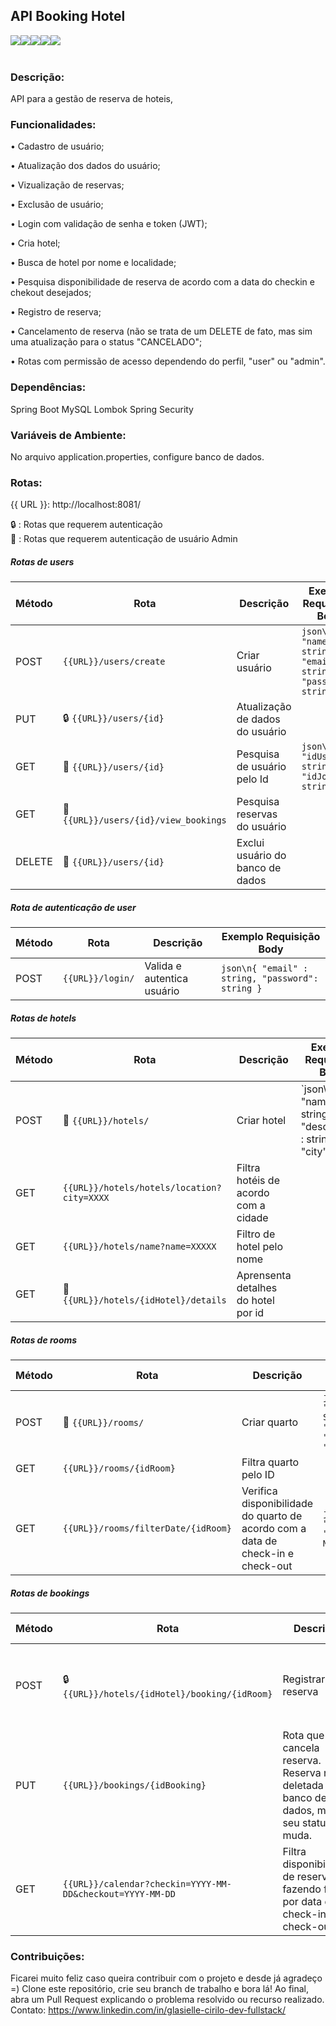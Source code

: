## API Booking Hotel
<div style="display: flex;"> <br>
<img align="center", src="https://img.shields.io/badge/Java-ED8B00?style=for-the-badge&logo=openjdk&logoColor=white">
<img align="center", src="https://img.shields.io/badge/Spring-6DB33F?style=for-the-badge&logo=spring&logoColor=white">
<img align="center", src="https://img.shields.io/badge/Spring_Security-6DB33F?style=for-the-badge&logo=Spring-Security&logoColor=white">  
<img align="center", src="https://img.shields.io/badge/MySQL-005C84?style=for-the-badge&logo=mysql&logoColor=white">
<img align="center", src="https://img.shields.io/badge/json%20web%20tokens-323330?style=for-the-badge&logo=json-web-tokens&logoColor=pink">
<br>
<br>
</div>

### Descrição:
API para a gestão de reserva de hoteis,

### Funcionalidades:
•	Cadastro de usuário;

•	Atualização dos dados do usuário;

•	Vizualização de reservas;

•	Exclusão de usuário;

•	Login com validação de senha e token (JWT);

•	Cria hotel;

•	Busca de hotel por nome e localidade;

•	Pesquisa disponibilidade de reserva de acordo com a data do checkin e chekout desejados;

•	Registro de reserva;

•	Cancelamento de reserva (não se trata de um DELETE de fato, mas sim uma atualização para o status "CANCELADO";

•	Rotas com permissão de acesso dependendo do perfil, "user" ou "admin".


### Dependências:
Spring Boot
MySQL
Lombok
Spring Security

### Variáveis de Ambiente:
No arquivo application.properties, configure banco de dados.

### Rotas:
{{ URL }}: http://localhost:8081/

🔒 : Rotas que requerem autenticação <br>
🔐 : Rotas que requerem autenticação de usuário Admin

##### Rotas de users
| Método | Rota                        | Descrição                            | Exemplo Requisição Body                    |
|--------|-----------------------------|-------------------------------------|------------------------------------------|
| POST   | `{{URL}}/users/create`            | Criar usuário                        | `json\n{ "name": string, "email" : string, "password": string }` |
| PUT   | 🔒 `{{URL}}/users/{id}`  | Atualização de dados do usuário     |                |
| GET   | 🔐 `{{URL}}/users/{id}` | Pesquisa de usuário pelo Id         | `json\n{ "idUser": string, "idJob" : string }` |
| GET    | 🔐 `{{URL}}/users/{id}/view_bookings` | Pesquisa reservas do usuário |  |
| DELETE   | 🔐 `{{URL}}/users/{id}` | Exclui usuário do banco de dados         |  |

##### Rota de autenticação de user
| Método | Rota             | Descrição                     | Exemplo Requisição Body               |
|--------|------------------|------------------------------|--------------------------------------|
| POST   | `{{URL}}/login/` | Valida e autentica usuário    | `json\n{ "email" : string, "password": string }` |

##### Rotas de hotels
| Método | Rota                               | Descrição                                                  | Exemplo Requisição Body                                                             |
|--------|------------------------------------|-----------------------------------------------------------|-------------------------------------------------------------------------------------|
| POST   | 🔐 `{{URL}}/hotels/`                    | Criar hotel         | `json\n{ "name": string, "description" : string, "city": string                                                           
| GET   |  `{{URL}}/hotels/hotels/location?city=XXXX` | Filtra hotéis de acordo com a cidade         |   
| GET   | `{{URL}}/hotels/name?name=XXXXX`                    | Filtro de hotel pelo nome        | 
| GET   | 🔐 `{{URL}}/hotels/{idHotel}/details`                    | Aprensenta detalhes do hotel por id         |

##### Rotas de rooms
| Método | Rota                               | Descrição                                                  | Exemplo Requisição Body                                                             |
|--------|------------------------------------|-----------------------------------------------------------|-------------------------------------------------------------------------------------|
| POST   | 🔐 `{{URL}}/rooms/`                    | Criar quarto         | `json\n{ "nameRoom":"Quarto Standart", "price": 10990, "capacity": 2, "hotel": 1 }`       |
| GET   | `{{URL}}/rooms/{idRoom}` | Filtra quarto pelo ID         |   
| GET   | `{{URL}}/rooms/filterDate/{idRoom}`                    | Verifica disponibilidade do quarto de acordo com a data de check-in e check-out   | `json\n{ "checkin": "YYY-MM-DD", "checkout": "YYY-MM-DD" }`   | 

##### Rotas de bookings
| Método | Rota                               | Descrição                                                  | Exemplo Requisição Body                                                             |
|--------|------------------------------------|-----------------------------------------------------------|-------------------------------------------------------------------------------------|
| POST   | 🔒 `{{URL}}/hotels/{idHotel}/booking/{idRoom}`   | Registrar reserva         | `json\n{ "checkin": "YYY-MM-DD", "checkout": "YYY-MM-DD", "user": 1, "numberCreditCard": 1234123412341234, "quantityGuest": 3 }`       |
| PUT   | `{{URL}}/bookings/{idBooking}` | Rota que cancela reserva. Reserva não é deletada no banco de dados, mas seu status muda.  | `json\n{ "user": 1, "todayDate": "YYY-MM-DD" }`  |
| GET   | `{{URL}}/calendar?checkin=YYYY-MM-DD&checkout=YYYY-MM-DD`    | Filtra disponibilidade de reserva fazendo filtro por data de check-in e check-out   | `json\n{ "idHotel": 1}`   | 

### Contribuições:
Ficarei muito feliz caso queira contribuir com o projeto e desde já agradeço =) Clone este repositório, crie seu branch de trabalho e bora lá!
Ao final, abra um Pull Request explicando o problema resolvido ou recurso realizado.
Contato: https://www.linkedin.com/in/glasielle-cirilo-dev-fullstack/
